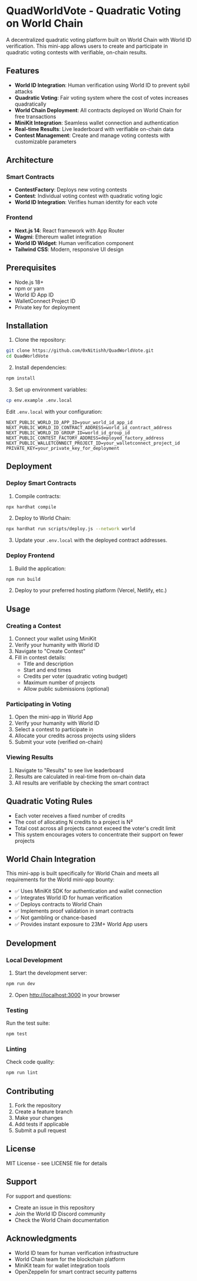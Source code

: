 # QuadWorldVote - Quadratic Voting on World Chain

A decentralized quadratic voting platform built on World Chain with World ID verification. This mini-app allows users to create and participate in quadratic voting contests with verifiable, on-chain results.

## Features

- **World ID Integration**: Human verification using World ID to prevent sybil attacks
- **Quadratic Voting**: Fair voting system where the cost of votes increases quadratically
- **World Chain Deployment**: All contracts deployed on World Chain for free transactions
- **MiniKit Integration**: Seamless wallet connection and authentication
- **Real-time Results**: Live leaderboard with verifiable on-chain data
- **Contest Management**: Create and manage voting contests with customizable parameters

## Architecture

### Smart Contracts

- **ContestFactory**: Deploys new voting contests
- **Contest**: Individual voting contest with quadratic voting logic
- **World ID Integration**: Verifies human identity for each vote

### Frontend

- **Next.js 14**: React framework with App Router
- **Wagmi**: Ethereum wallet integration
- **World ID Widget**: Human verification component
- **Tailwind CSS**: Modern, responsive UI design

## Prerequisites

- Node.js 18+ 
- npm or yarn
- World ID App ID
- WalletConnect Project ID
- Private key for deployment

## Installation

1. Clone the repository:
```bash
git clone https://github.com/0xNitishh/QuadWorldVote.git
cd QuadWorldVote
```

2. Install dependencies:
```bash
npm install
```

3. Set up environment variables:
```bash
cp env.example .env.local
```

Edit `.env.local` with your configuration:
```env
NEXT_PUBLIC_WORLD_ID_APP_ID=your_world_id_app_id
NEXT_PUBLIC_WORLD_ID_CONTRACT_ADDRESS=world_id_contract_address
NEXT_PUBLIC_WORLD_ID_GROUP_ID=world_id_group_id
NEXT_PUBLIC_CONTEST_FACTORY_ADDRESS=deployed_factory_address
NEXT_PUBLIC_WALLETCONNECT_PROJECT_ID=your_walletconnect_project_id
PRIVATE_KEY=your_private_key_for_deployment
```

## Deployment

### Deploy Smart Contracts

1. Compile contracts:
```bash
npx hardhat compile
```

2. Deploy to World Chain:
```bash
npx hardhat run scripts/deploy.js --network world
```

3. Update your `.env.local` with the deployed contract addresses.

### Deploy Frontend

1. Build the application:
```bash
npm run build
```

2. Deploy to your preferred hosting platform (Vercel, Netlify, etc.)

## Usage

### Creating a Contest

1. Connect your wallet using MiniKit
2. Verify your humanity with World ID
3. Navigate to "Create Contest"
4. Fill in contest details:
   - Title and description
   - Start and end times
   - Credits per voter (quadratic voting budget)
   - Maximum number of projects
   - Allow public submissions (optional)

### Participating in Voting

1. Open the mini-app in World App
2. Verify your humanity with World ID
3. Select a contest to participate in
4. Allocate your credits across projects using sliders
5. Submit your vote (verified on-chain)

### Viewing Results

1. Navigate to "Results" to see live leaderboard
2. Results are calculated in real-time from on-chain data
3. All results are verifiable by checking the smart contract

## Quadratic Voting Rules

- Each voter receives a fixed number of credits
- The cost of allocating N credits to a project is N²
- Total cost across all projects cannot exceed the voter's credit limit
- This system encourages voters to concentrate their support on fewer projects

## World Chain Integration

This mini-app is built specifically for World Chain and meets all requirements for the World mini-app bounty:

- ✅ Uses MiniKit SDK for authentication and wallet connection
- ✅ Integrates World ID for human verification
- ✅ Deploys contracts to World Chain
- ✅ Implements proof validation in smart contracts
- ✅ Not gambling or chance-based
- ✅ Provides instant exposure to 23M+ World App users

## Development

### Local Development

1. Start the development server:
```bash
npm run dev
```

2. Open [http://localhost:3000](http://localhost:3000) in your browser

### Testing

Run the test suite:
```bash
npm test
```

### Linting

Check code quality:
```bash
npm run lint
```

## Contributing

1. Fork the repository
2. Create a feature branch
3. Make your changes
4. Add tests if applicable
5. Submit a pull request

## License

MIT License - see LICENSE file for details

## Support

For support and questions:
- Create an issue in this repository
- Join the World ID Discord community
- Check the World Chain documentation

## Acknowledgments

- World ID team for human verification infrastructure
- World Chain team for the blockchain platform
- MiniKit team for wallet integration tools
- OpenZeppelin for smart contract security patterns
